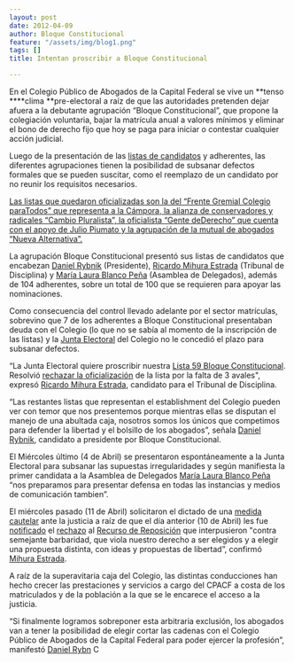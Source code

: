 ```yaml
---
layout: post
date: 2012-04-09
author: Bloque Constitucional
feature: "/assets/img/blog1.png"
tags: []
title: Intentan proscribir a Bloque Constitucional

---
```

En el Colegio Público de Abogados de la Capital Federal se vive un **tenso ****clima **pre-electoral a raíz de que las autoridades pretenden dejar afuera a la debutante agrupación “Bloque Constitucional”, que propone la colegiación voluntaria, bajar la matrícula anual a valores mínimos y eliminar el bono de derecho fijo que hoy se paga para iniciar o contestar cualquier acción judicial.

Luego de la presentación de las [listas de candidatos](http://www.bloqueconstitucional.org/2012/03/candidatos-para-integrar-el.html) y adherentes, las diferentes agrupaciones tienen la posibilidad de subsanar defectos formales que se pueden suscitar, como el reemplazo de un candidato por no reunir los requisitos necesarios.

[Las listas que quedaron oficializadas son la del “Frente Gremial Colegio paraTodos” que representa a la Cámpora, la alianza de conservadores y radicales “Cambio Pluralista”, la oficialista “Gente deDerecho” que cuenta con el apoyo de Julio Piumato y la agrupación de la mutual de abogados “Nueva Alternativa”.](http://www.noticiasurbanas.com.ar/info_item.shtml?sh_itm=bdb6ab10d64fddde4d1b4b3087b105ee)

La agrupación Bloque Constitucional presentó sus listas de candidatos que encabezan [Daniel Rybnik](http://twitter.com/#%21/drybnik) (Presidente), [Ricardo Mihura Estrada](http://ar.linkedin.com/pub/ricardo-mihura-estrada/33/674/9aa) (Tribunal de Disciplina) y [María Laura Blanco Peña](http://ar.linkedin.com/in/marialbp) (Asamblea de Delegados), además de 104 adherentes, sobre un total de 100 que se requieren para apoyar las nominaciones.

Como consecuencia del control llevado adelante por el sector matrículas, sobrevino que 7 de los adherentes a Bloque Constitucional presentaban deuda con el Colegio (lo que no se sabía al momento de la inscripción de las listas) y la [Junta Electoral](http://www.cpacf.org.ar/default_virtual.asp?sssector=Institucional&goto=LECTURA&nnnoticia=2264) del Colegio no le concedió el plazo para subsanar defectos.

“La Junta Electoral quiere proscribir nuestra [Lista 59 Bloque Constitucional](https://docs.google.com/document/d/1DZmjM115tlVEl18i7q425Lkgpogjn5C4F_NEgvSSzpY/edit). Resolvió [rechazar la oficialización](https://docs.google.com/open?id=0BwSsihU1OF0JN0FTTkN3MkpRWjZNY3pjTm42YWVpQQ) de la lista por la falta de 3 avales", expresó [Ricardo Mihura Estrada](http://ar.linkedin.com/pub/ricardo-mihura-estrada/33/674/9aa), candidato para el Tribunal de Disciplina.

“Las restantes listas que representan el establishment del Colegio pueden ver con temor que nos presentemos porque mientras ellas se disputan el manejo de una abultada caja, nosotros somos los únicos que competimos para defender la libertad y el bolsillo de los abogados”, señala [Daniel Rybnik](http://twitter.com/#%21/drybnik), candidato a presidente por Bloque Constitucional.

El Miércoles último (4 de Abril) se presentaron espontáneamente a la Junta Electoral para subsanar las supuestas irregularidades y según manifiesta la primer candidata a la Asamblea de Delegados [María Laura Blanco Peña](http://ar.linkedin.com/in/marialbp) “nos preparamos para presentar defensa en todas las instancias y medios de comunicación tambien”.

El miércoles pasado (11 de Abril) solicitaron el dictado de una [medida cautelar](https://docs.google.com/open?id=0BwSsihU1OF0JZGFtYl9ubzdwclE) ante la justicia a raíz de que el día anterior (10 de Abril) les fue [notificado](http://www.diariojudicial.com/noticias/Brevatas-20120411-0001.html) el [rechazo](https://docs.google.com/open?id=0BwSsihU1OF0JdUhSWHB2aWZvM0k) al [Recurso de Reposición](https://docs.google.com/document/pub?id=1_rrQBxY3WYoKpPx7blaU9Q0l89MmitPndc_rct4HZyA) que interpusieron "contra semejante barbaridad, que viola nuestro derecho a ser elegidos y a elegir una propuesta distinta, con ideas y propuestas de libertad”, confirmó [Mihura Estrada](http://ar.linkedin.com/pub/ricardo-mihura-estrada/33/674/9aa).

A raíz de la superavitaria caja del Colegio, las distintas conducciones han hecho crecer las prestaciones y servicios a cargo del CPACF a costa de los matriculados y de la población a la que se le encarece el acceso a la justicia.

“Si finalmente logramos sobreponer esta arbitraria exclusión, los abogados van a tener la posibilidad de elegir cortar las cadenas con el Colegio Público de Abogados de la Capital Federal para poder ejercer la profesión”, manifestó [Daniel Rybn](http://twitter.com/#%21/drybnik) C